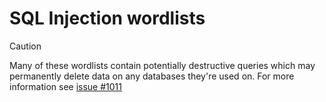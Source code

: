 # SQL Injection wordlists
> [!CAUTION]
> Many of these wordlists contain potentially destructive queries which may permanently delete data on any databases they're used on. For more information see [issue #1011](https://github.com/danielmiessler/SecLists/issues/1011)